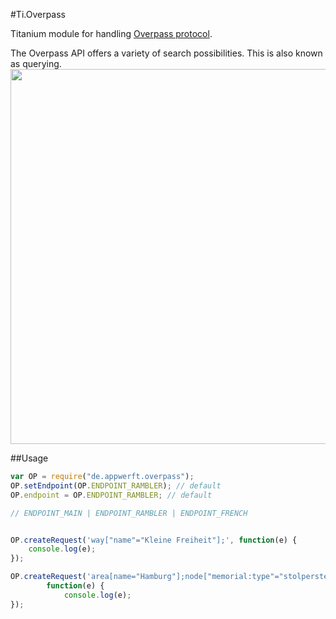 #Ti.Overpass

Titanium module for handling [Overpass protocol](http://wiki.openstreetmap.org/wiki/Overpass_API/Overpass_API_by_Example).

The Overpass API offers a variety of search possibilities. This is also known as querying.
<img src="http://overpass-api.de/logo.png" width=600 />

##Usage
```javascript
var OP = require("de.appwerft.overpass");
OP.setEndpoint(OP.ENDPOINT_RAMBLER); // default
OP.endpoint = OP.ENDPOINT_RAMBLER; // default

// ENDPOINT_MAIN | ENDPOINT_RAMBLER | ENDPOINT_FRENCH


OP.createRequest('way["name"="Kleine Freiheit"];', function(e) {
	console.log(e);
});

OP.createRequest('area[name="Hamburg"];node["memorial:type"="stolperstein"];',
		function(e) {
			console.log(e);
});

```